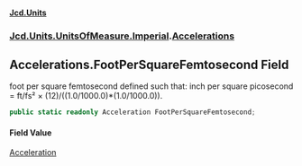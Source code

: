 #### [Jcd.Units](index.md 'index')
### [Jcd.Units.UnitsOfMeasure.Imperial](Jcd.Units.UnitsOfMeasure.Imperial.md 'Jcd.Units.UnitsOfMeasure.Imperial').[Accelerations](Accelerations.md 'Jcd.Units.UnitsOfMeasure.Imperial.Accelerations')

## Accelerations.FootPerSquareFemtosecond Field

foot per square femtosecond defined such that: inch per square picosecond = ft/fs² ×
(12)/((1.0/1000.0)*(1.0/1000.0)).

```csharp
public static readonly Acceleration FootPerSquareFemtosecond;
```

#### Field Value
[Acceleration](Acceleration.md 'Jcd.Units.UnitTypes.Acceleration')